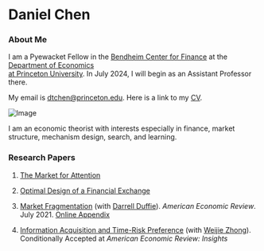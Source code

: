 # Daniel Chen
### About Me

I am a Pyewacket Fellow in the [Bendheim Center for Finance](https://bcf.princeton.edu) at the [Department of Economics   
at Princeton University](https://economics.princeton.edu). 
In July 2024, I will begin as an Assistant Professor there. 


My email is dtchen@princeton.edu. Here is a link to my [CV](CVNov2023.pdf).


![Image](https://dtc1995.github.io/danielchenpic.png)

I am an economic theorist with interests especially in finance, market structure,
mechanism design, search, and learning.

### Research Papers
1. [The Market for Attention](https://drive.google.com/file/d/1YoCzMuIaR2naM2aVnnUn0tgTJziF_NZq/view?usp=share_link) 

2.  [Optimal Design of a Financial Exchange](https://drive.google.com/file/d/12KpGxa75Cymr4NHG5jI30metR2z0X1dF/view?usp=share_link) 
  

3.  [Market Fragmentation](https://www.gsb.stanford.edu/sites/default/files/paper-or-publication/aer.marketfrag.pdf) (with [Darrell Duffie](https://www.darrellduffie.com)). *American Economic Review*. July 2021. [Online Appendix](https://dtc1995.github.io/ChenDuffieOnlineAppendixFeb2021.pdf)  
 

4.  [Information Acquisition and Time-Risk Preference](https://dtc1995.github.io/infotimeriskApr.pdf) (with [Weijie Zhong](https://www.gsb.stanford.edu/faculty-research/faculty/weijie-zhong)). Conditionally Accepted at *American Economic Review: Insights*
 




